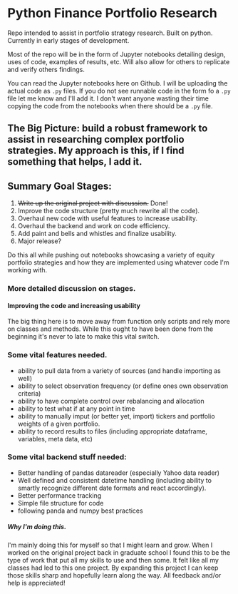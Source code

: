 # Python Finance Portfolio Research

Repo intended to assist in portfolio strategy research. Built on python. Currently in early stages of development. 

Most of the repo will be in the form of Jupyter notebooks detailing design, uses of code, examples of results, etc. Will also allow for others to replicate and verify others findings.

You can read the Jupyter notebooks here on Github. I will be uploading the actual code as `.py` files. If you do not see runnable code in the form fo a `.py` file let me know and I'll add it. I don't want anyone wasting their time copying the code from the notebooks when there should be a `.py` file.  


## The Big Picture: build a robust framework to assist in researching complex portfolio strategies. My approach is this, if I find something that helps, I add it. 

## Summary Goal Stages:

1) ~~Write up the original project with discussion.~~ Done!
2) Improve the code structure (pretty much rewrite all the code).
3) Overhaul new code with useful features to increase usability.
4) Overhaul the backend and work on code efficiency.
5) Add paint and bells and whistles and finalize usability.
6) Major release?

Do this all while pushing out notebooks showcasing a variety of equity portfolio strategies and how they are implemented using whatever code I'm working with.

### More detailed discussion on stages.

#### Improving the code and increasing usability
The big thing here is to move away from function only scripts and rely more on classes and methods. While this ought to have been done from the beginning it's never to late to make this vital switch.

### Some vital features needed.
* ability to pull data from a variety of sources (and handle importing as well)
* ability to select observation frequency (or define ones own observation criteria)
* ability to have complete control over rebalancing and allocation
* ability to test what if at any point in time
* ability to manually imput (or better yet, import) tickers and portfolio weights of a given portfolio.
* ability to record results to files (including appropriate dataframe, variables, meta data, etc)

### Some vital backend stuff needed:
* Better handling of pandas datareader (especially Yahoo data reader)
* Well defined and consistent datetime handling (including ability to smartly recognize different date formats and react accordingly). 
* Better performance tracking
* Simple file structure for code
* following panda and numpy best practices

##### Why I'm doing this.
I'm mainly doing this for myself so that I might learn and grow. When I worked on the original project back in graduate school I found this to be the type of work that put all my skills to use and then some. It felt like all my classes had led to this one project. By expanding this project I can keep those skills sharp and hopefully learn along the way. All feedback and/or help is appreciated!
